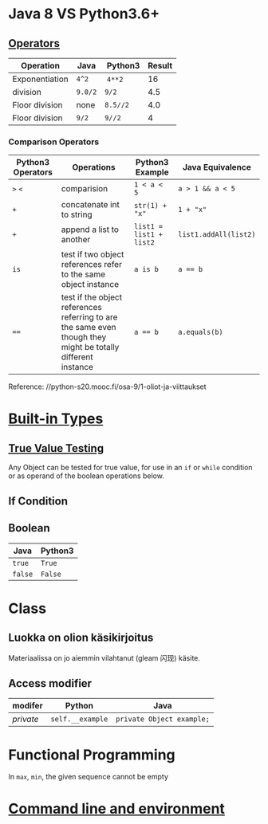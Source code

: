 # Java 8 VS Python3.6+

## [Operators](https://docs.python.org/3.4/library/operator.html#module-operator)

Operation       | Java    | Python3   | Result
----------------|---------|-----------|-------
Exponentiation  | `4^2`   | `4**2`    | 16
division        | `9.0/2` | `9/2`     | 4.5
Floor division  | none    | `8.5//2`  | 4.0
Floor division  | `9/2`   | `9//2`    | 4

### Comparison Operators
Python3 Operators |Operations                                                                                                   |Python3 Example          |Java Equivalence
------------------|-------------------------------------------------------------------------------------------------------------|-------------------------|----------------
`>` `<`           |comparision                                                                                                  |`1 < a < 5`              |`a > 1 && a < 5`
`+`               |concatenate int to string                                                                                    |`str(1) + "x"`           |`1 + "x"`
`+`               |append a list to another                                                                                     |`list1 = list1 + list2`  |`list1.addAll(list2)` 
`is`              |test if two object references refer to the same object instance                                              |`a is b`                 |`a == b`
`==`              |test if the object references referring to are the same even though they might be totally different instance |`a == b`                 |`a.equals(b)`    
Reference: //python-s20.mooc.fi/osa-9/1-oliot-ja-viittaukset 
# [Built-in Types](https://docs.python.org/3.7/library/stdtypes.html)
## [True Value Testing](https://docs.python.org/3.7/library/stdtypes.html#truth-value-testing)
Any Object can be tested for true value, for use in an `if` or `while` condition or as operand of the boolean operations below.

## If Condition

## Boolean
Java    | Python3
--------|--------
`true`  |`True`
`false` |`False`

# Class
## Luokka on olion käsikirjoitus
Materiaalissa on jo aiemmin vilahtanut (gleam 闪现) käsite.

## Access modifier
modifer   |Python           |Java
----------|-----------------|-------------------------
*private* |`self.__example` |`private Object example;`

# Functional Programming
In `max`, `min`, the given sequence cannot be empty

# [Command line and environment](https://docs.python.org/3/using/cmdline.html)
